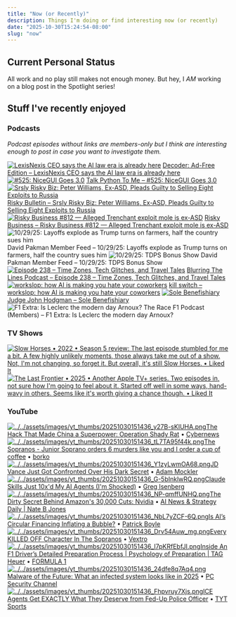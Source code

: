 ```yaml
---
title: "Now (or Recently)"
description: Things I'm doing or find interesting now (or recently)
date: "2025-10-30T15:24:54-08:00"
slug: "now"
---
```


## Current Personal Status

All work and no play still makes not enough money. But hey, I *AM* working on a blog post in the Spotlight series!

## Stuff I've recently enjoyed

### Podcasts

*Podcast episodes without links are members-only but I think are interesting enough to post in case you want to investigate them.*
<div class="podcast-episodes">

[![LexisNexis CEO says the AI law era is already here](../../assets/images/oc_artwork/5816356232473643-209e499e-4eb3-4550-bac4-d0cc0e93be57.png)](https://overcast.fm/+BSp8fcfrCs) [Decoder: Ad-Free Edition – LexisNexis CEO says the AI law era is already here](https://overcast.fm/+BSp8fcfrCs)
[![#525: NiceGUI Goes 3.0](../../assets/images/oc_artwork/413709368225097-47de8fc0-fb84-4a06-a815-262857056693.png)](https://overcast.fm/+F4RDfu7Uk) [Talk Python To Me – #525: NiceGUI Goes 3.0](https://overcast.fm/+F4RDfu7Uk)
[![Srsly Risky Biz: Peter Williams, Ex-ASD, Pleads Guilty to Selling Eight Exploits to Russia](../../assets/images/oc_artwork/4031461515378955-1c82f8d9-9caa-46b1-9907-30add3685b83.png)](https://overcast.fm/+5Sl8eMwQs) [Risky Bulletin – Srsly Risky Biz: Peter Williams, Ex-ASD, Pleads Guilty to Selling Eight Exploits to Russia](https://overcast.fm/+5Sl8eMwQs)
[![Risky Business #812 — Alleged Trenchant exploit mole is ex-ASD](../../assets/images/oc_artwork/613329960657261-bc43a00e-8225-47d2-b735-a28b18273af0.png)](https://overcast.fm/+It0gJvYW0) [Risky Business – Risky Business #812 — Alleged Trenchant exploit mole is ex-ASD](https://overcast.fm/+It0gJvYW0)
![10/29/25: Layoffs explode as Trump turns on farmers, half the country sues him](../../assets/images/oc_artwork/5771694601369592-d8bb6315-7971-4a7e-80e8-a1491d474c74.png) David Pakman Member Feed – 10/29/25: Layoffs explode as Trump turns on farmers, half the country sues him
![10/29/25: TDPS Bonus Show](../../assets/images/oc_artwork/5771694906782803-dbbcc54a-6d5a-43f8-8f09-ab488439205e.png) David Pakman Member Feed – 10/29/25: TDPS Bonus Show
[![Episode 238 – Time Zones, Tech Glitches, and Travel Tales](../../assets/images/oc_artwork/470841386343498-dd50375f-87b0-4d3b-822e-f2bfcc2297c4.png)](https://overcast.fm/+GsOk2UHEo) [Blurring The Lines Podcast – Episode 238 – Time Zones, Tech Glitches, and Travel Tales](https://overcast.fm/+GsOk2UHEo)
[![workslop: how AI is making you hate your coworkers](../../assets/images/oc_artwork/3986961224267181-4ddb47de-0c93-40d2-9b33-5dd00614daaa.png)](https://overcast.fm/+4qHr-Bda0) [kill switch – workslop: how AI is making you hate your coworkers](https://overcast.fm/+4qHr-Bda0)
[![Sole Benefishiary](../../assets/images/oc_artwork/1698966169316834-1bc99e8c-a7b3-4658-830d-3ab97358a1e0.png)](https://overcast.fm/+YJM2MB7eI) [Judge John Hodgman – Sole Benefishiary](https://overcast.fm/+YJM2MB7eI)
![F1 Extra: Is Leclerc the modern day Arnoux?](../../assets/images/oc_artwork/5523677053659531-f3991c63-e6ef-4b1a-aa6c-21a8c52c836d.png) The Race F1 Podcast (Members) – F1 Extra: Is Leclerc the modern day Arnoux?

</div>

### TV Shows

[<span hidden>Slow Horses • 2022 • Season 5 review: The last episode stumbled for me a bit. A few highly unlikely moments, those always take me out of a show. Not, I'm not changing, so forget it. But overall, it's still Slow Horses. • Liked It</span>
![Slow Horses • 2022 • Season 5 review: The last episode stumbled for me a bit. A few highly unlikely moments, those always take me out of a show. Not, I'm not changing, so forget it. But overall, it's still Slow Horses. • Liked It](../../assets/images/posts/png-image4038ad32750-review-caf828be-d53f-475c-aa8b-64bdd3138075.png)](/images/posts/png-image4038ad32750-review-caf828be-d53f-475c-aa8b-64bdd3138075.jpg)
[<span hidden>The Last Frontier • 2025 • Another Apple TV+ series. Two episodes in, not sure how I'm going to feel about it. Started off well in some ways, hand-wavy in others. Seems like it's worth giving a chance though. • Liked It</span>
![The Last Frontier • 2025 • Another Apple TV+ series. Two episodes in, not sure how I'm going to feel about it. Started off well in some ways, hand-wavy in others. Seems like it's worth giving a chance though. • Liked It](../../assets/images/posts/png-image41b9a9fec20-review-7a31e41f-7f85-4844-9544-87b1d32b09d7.png)](/images/posts/png-image41b9a9fec20-review-7a31e41f-7f85-4844-9544-87b1d32b09d7.jpg)

### YouTube

<div class="yt-history">

[![../../assets/images/yt_thumbs/20251030151436_y27B-sKIUHA.png](../../assets/images/yt_thumbs/20251030151436_y27B-sKIUHA.png)](https://www.youtube.com/watch?v=y27B-sKIUHA&t=1s)[The Hack That Made China a Superpower: Operation Shady Rat](https://www.youtube.com/watch?v=y27B-sKIUHA&t=1s) • [Cybernews](https://www.youtube.com/@cybernews)
[![../../assets/images/yt_thumbs/20251030151436_tL7TA95f44k.png](../../assets/images/yt_thumbs/20251030151436_tL7TA95f44k.png)](https://www.youtube.com/watch?v=tL7TA95f44k)[The Sopranos - Junior Soprano orders 6 murders like you and I order a cup of coffee](https://www.youtube.com/watch?v=tL7TA95f44k) • [borko](https://www.youtube.com/@borko1990)
[![../../assets/images/yt_thumbs/20251030151436_Y1zyLwmOA68.png](../../assets/images/yt_thumbs/20251030151436_Y1zyLwmOA68.png)](https://www.youtube.com/watch?v=Y1zyLwmOA68&t=558s)[JD Vance Just Got Confronted Over His Dark Secret](https://www.youtube.com/watch?v=Y1zyLwmOA68&t=558s) • [Adam Mockler](https://www.youtube.com/@adammockler)
[![../../assets/images/yt_thumbs/20251030151436_G-5bInklwRQ.png](../../assets/images/yt_thumbs/20251030151436_G-5bInklwRQ.png)](https://www.youtube.com/watch?v=G-5bInklwRQ&t=353s)[Claude Skills Just 10x'd My AI Agents (I'm Shocked)](https://www.youtube.com/watch?v=G-5bInklwRQ&t=353s) • [Greg Isenberg](https://www.youtube.com/@GregIsenberg)
[![../../assets/images/yt_thumbs/20251030151436_NP-qmffUNHQ.png](../../assets/images/yt_thumbs/20251030151436_NP-qmffUNHQ.png)](https://www.youtube.com/watch?v=NP-qmffUNHQ&t=316s)[The Dirty Secret Behind Amazon's 30,000 Cuts: Nvidia](https://www.youtube.com/watch?v=NP-qmffUNHQ&t=316s) • [AI News & Strategy Daily | Nate B Jones](https://www.youtube.com/@NateBJones)
[![../../assets/images/yt_thumbs/20251030151436_NbL7yZCF-6Q.png](../../assets/images/yt_thumbs/20251030151436_NbL7yZCF-6Q.png)](https://www.youtube.com/watch?v=NbL7yZCF-6Q)[Is AI’s Circular Financing Inflating a Bubble?](https://www.youtube.com/watch?v=NbL7yZCF-6Q) • [Patrick Boyle](https://www.youtube.com/@PBoyle)
[![../../assets/images/yt_thumbs/20251030151436_Drv54Auw_mg.png](../../assets/images/yt_thumbs/20251030151436_Drv54Auw_mg.png)](https://www.youtube.com/watch?v=Drv54Auw_mg)[Every KILLED OFF Character In The Sopranos](https://www.youtube.com/watch?v=Drv54Auw_mg) • [Vextro](https://www.youtube.com/@VextroOfficial)
[![../../assets/images/yt_thumbs/20251030151436_I7pKRfEbfJI.png](../../assets/images/yt_thumbs/20251030151436_I7pKRfEbfJI.png)](https://www.youtube.com/watch?v=I7pKRfEbfJI&pp=0gcJCQMKAYcqIYzv)[Inside An F1 Driver’s Detailed Preparation Process | Psychology of Preparation | TAG Heuer](https://www.youtube.com/watch?v=I7pKRfEbfJI&pp=0gcJCQMKAYcqIYzv) • [FORMULA 1](https://www.youtube.com/@Formula1)
[![../../assets/images/yt_thumbs/20251030151436_24dfe8q7Aq4.png](../../assets/images/yt_thumbs/20251030151436_24dfe8q7Aq4.png)](https://www.youtube.com/watch?v=24dfe8q7Aq4&t=10s)[Malware of the Future: What an infected system looks like in 2025](https://www.youtube.com/watch?v=24dfe8q7Aq4&t=10s) • [PC Security Channel](https://www.youtube.com/@pcsecuritychannel)
[![../../assets/images/yt_thumbs/20251030151436_Fhpvruy7Xjs.png](../../assets/images/yt_thumbs/20251030151436_Fhpvruy7Xjs.png)](https://www.youtube.com/watch?v=Fhpvruy7Xjs)[ICE Agents Get EXACTLY What They Deserve from Fed-Up Police Officer](https://www.youtube.com/watch?v=Fhpvruy7Xjs) • [TYT Sports](https://www.youtube.com/@tytsports)

</div>
